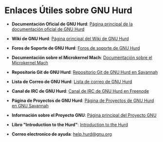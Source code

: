 # Enlaces Útiles sobre GNU Hurd

- **Documentación Oficial de GNU Hurd**: [Página principal de la documentación oficial de GNU Hurd](https://www.gnu.org/software/hurd/documentation.html)

- **Wiki de GNU Hurd**: [Página principal del Wiki de GNU Hurd](https://www.gnu.org/software/hurd/community/gsoc/project_ideas.html)

- **Foros de Soporte de GNU Hurd**: [Foros de soporte de GNU Hurd](https://forum.hurdfr.org/)

- **Documentación sobre el Microkernel Mach**: [Documentación sobre el Microkernel Mach](https://www.gnu.org/software/hurd/documentation/mach-docs.html)

- **Repositorio Git de GNU Hurd**: [Repositorio Git de GNU Hurd en Savannah](https://git.savannah.gnu.org/cgit/hurd/hurd.git/)

- **Lista de Correo de GNU Hurd**: [Lista de correo de GNU Hurd](https://lists.gnu.org/mailman/listinfo/bug-hurd)

- **Canal de IRC de GNU Hurd**: [Canal de IRC de GNU Hurd en Freenode](https://webchat.freenode.net/?channels=#hurd)

- **Página de Proyectos de GNU Hurd**: [Página de Proyectos de GNU Hurd en GNU Savannah](https://savannah.gnu.org/projects/hurd/)

- **Información sobre el Proyecto GNU**: [Página principal del Proyecto GNU](https://www.gnu.org/)

- **Libro "Introduction to the Hurd"**: [Introduction to the Hurd](https://www.gnu.org/software/hurd/documentation/books.html)

- **Correo electronico de ayuda**:
help.hurd@gnu.org
